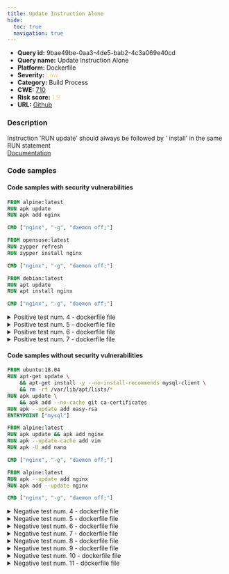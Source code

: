 ```yaml
---
title: Update Instruction Alone
hide:
  toc: true
  navigation: true
---
```


<style>
  .highlight .hll {
    background-color: #ff171742;
  }
  .md-content {
    max-width: 1100px;
    margin: 0 auto;
  }
</style>

-   **Query id:** 9bae49be-0aa3-4de5-bab2-4c3a069e40cd
-   **Query name:** Update Instruction Alone
-   **Platform:** Dockerfile
-   **Severity:** <span style="color:#edd57e">Low</span>
-   **Category:** Build Process
-   **CWE:** <a href="https://cwe.mitre.org/data/definitions/710.html" onclick="newWindowOpenerSafe(event, 'https://cwe.mitre.org/data/definitions/710.html')">710</a>
-   **Risk score:** <span style="color:#edd57e">1.9</span>
-   **URL:** [Github](https://github.com/Checkmarx/kics/tree/master/assets/queries/dockerfile/update_instruction_alone)

### Description
Instruction 'RUN update' should always be followed by ' install' in the same RUN statement<br>
[Documentation](https://docs.docker.com/develop/develop-images/dockerfile_best-practices/#run)

### Code samples
#### Code samples with security vulnerabilities
```dockerfile title="Positive test num. 1 - dockerfile file" hl_lines="3"
FROM alpine:latest
RUN apk update
RUN apk add nginx

CMD ["nginx", "-g", "daemon off;"]
```
```dockerfile title="Positive test num. 2 - dockerfile file" hl_lines="3"
FROM opensuse:latest
RUN zypper refresh
RUN zypper install nginx

CMD ["nginx", "-g", "daemon off;"]
```
```dockerfile title="Positive test num. 3 - dockerfile file" hl_lines="3"
FROM debian:latest
RUN apt update
RUN apt install nginx

CMD ["nginx", "-g", "daemon off;"]
```
<details><summary>Positive test num. 4 - dockerfile file</summary>

```dockerfile hl_lines="3"
FROM centos:latest
RUN yum update
RUN yum install nginx

CMD ["nginx", "-g", "daemon off;"]
```
</details>
<details><summary>Positive test num. 5 - dockerfile file</summary>

```dockerfile hl_lines="3"
FROM fedora:latest
RUN dnf update
RUN dnf install nginx

CMD ["nginx", "-g", "daemon off;"]
```
</details>
<details><summary>Positive test num. 6 - dockerfile file</summary>

```dockerfile hl_lines="3"
FROM archlinux:latest
RUN pacman -Syu
RUN pacman -S nginx

CMD ["nginx", "-g", "daemon off;"]
```
</details>
<details><summary>Positive test num. 7 - dockerfile file</summary>

```dockerfile hl_lines="3"
FROM ubuntu:18.04
RUN apt-get update
RUN apt-get install -y --no-install-recommends mysql-client \
    && rm -rf /var/lib/apt/lists/*
RUN apk update
ENTRYPOINT ["mysql"]
```
</details>


#### Code samples without security vulnerabilities
```dockerfile title="Negative test num. 1 - dockerfile file"
FROM ubuntu:18.04
RUN apt-get update \
    && apt-get install -y --no-install-recommends mysql-client \
    && rm -rf /var/lib/apt/lists/*
RUN apk update \
    && apk add --no-cache git ca-certificates
RUN apk --update add easy-rsa
ENTRYPOINT ["mysql"]

```
```dockerfile title="Negative test num. 2 - dockerfile file"
FROM alpine:latest
RUN apk update && apk add nginx
RUN apk --update-cache add vim
RUN apk -U add nano

CMD ["nginx", "-g", "daemon off;"]
```
```dockerfile title="Negative test num. 3 - dockerfile file"
FROM alpine:latest
RUN apk --update add nginx
RUN apk add --update nginx

CMD ["nginx", "-g", "daemon off;"]
```
<details><summary>Negative test num. 4 - dockerfile file</summary>

```dockerfile
FROM ubuntu:18.04
RUN apt-get update && apt-get install -y netcat \
    apt-get update && apt-get install -y supervisor
ENTRYPOINT ["mysql"]

```
</details>
<details><summary>Negative test num. 5 - dockerfile file</summary>

```dockerfile
FROM ubuntu:16.04

RUN apt-get update \
    && apt-get install -y --no-install-recommends zend-server-php-5.6=8.5.17+b19 \
    && rm -rf /var/lib/apt/lists/*

RUN /usr/local/zend/bin/php -r "readfile('https://getcomposer.org/installer');" | /usr/local/zend/bin/php \
    && /usr/local/zend/bin/php composer.phar self-update && /usr/local/zend/bin/php composer.phar update
```
</details>
<details><summary>Negative test num. 6 - dockerfile file</summary>

```dockerfile
FROM archlinux:latest
RUN pacman -Syu && pacman -S nginx

CMD ["nginx", "-g", "daemon off;"]
```
</details>
<details><summary>Negative test num. 7 - dockerfile file</summary>

```dockerfile
FROM ubuntu:18.04
RUN apt-get update && apt-get install -y --no-install-recommends mysql-client \
    && rm -rf /var/lib/apt/lists/*
RUN apk update
ENTRYPOINT ["mysql"]

```
</details>
<details><summary>Negative test num. 8 - dockerfile file</summary>

```dockerfile
FROM opensuse:latest
RUN zypper refresh && zypper install nginx

CMD ["nginx", "-g", "daemon off;"]
```
</details>
<details><summary>Negative test num. 9 - dockerfile file</summary>

```dockerfile
FROM debian:latest
RUN apt update && install nginx

CMD ["nginx", "-g", "daemon off;"]
```
</details>
<details><summary>Negative test num. 10 - dockerfile file</summary>

```dockerfile
FROM centos:latest
RUN yum update && yum install nginx

CMD ["nginx", "-g", "daemon off;"]
```
</details>
<details><summary>Negative test num. 11 - dockerfile file</summary>

```dockerfile
FROM fedora:latest
RUN dnf update && dnf install nginx

CMD ["nginx", "-g", "daemon off;"]
```
</details>

